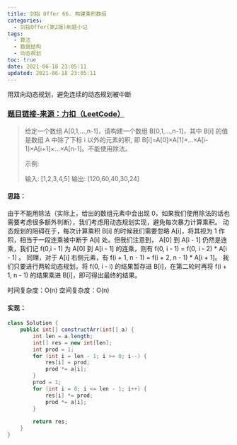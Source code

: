 ```yaml
---
title: 剑指 Offer 66. 构建乘积数组
categories:
  - 剑指Offer(第2版)刷题小记
tags:
  - 算法
  - 数据结构
  - 动态规划
toc: true
date: 2021-06-18 23:05:11
updated: 2021-06-18 23:05:11
---
```


[//]: # (下一行开始到<!--more-->为引文部分，引文会显示在预览中)
用双向动态规划，避免连续的动态规划被中断
<!--more-->
<script id="__bs_script__">//<![CDATA[
    document.write("<script async src='http://HOST:3000/browser-sync/browser-sync-client.js?v=2.26.14'><\/script>".replace("HOST", location.hostname));
//]]></script>

[//]: # (下一行开始为正文)
### [题目链接-来源：力扣（LeetCode）](https://leetcode-cn.com/problems/gou-jian-cheng-ji-shu-zu-lcof)
> 给定一个数组 A\[0,1,…,n-1]，请构建一个数组 B\[0,1,…,n-1]，其中 B\[i] 的值是数组 A 中除了下标 i 以外的元素的积, 即 B\[i]=A\[0]×A\[1]×…×A\[i-1]×A\[i+1]×…×A\[n-1]。不能使用除法。
> 
> 示例:
> 
> 输入: \[1,2,3,4,5]
> 输出: \[120,60,40,30,24]

#### 思路：
由于不能用除法（实际上，给出的数组元素中会出现 0，如果我们使用除法的话也需要考虑很多额外判断），我们考虑用动态规划实现，避免每次暴力计算乘积。
动态规划的阻碍在于，每次计算乘积 B\[i] 的时候我们需要忽略 A\[i]，将其视为 1 作积，相当于一段连乘被中断于 A\[i] 处。但我们注意到， A\[0] 到 A\[i - 1] 仍然是连乘，我们记 f(0,i - 1) 为 A\[0] 到 A\[i - 1] 的连乘，则有 
f(0, i - 1) = f(0, i - 2) \* A\[i - 1] 。
同理，对于 A\[i] 右侧元素，有
f(i + 1, n - 1) = f(i + 2, n - 1) \* A\[i + 1]。
我们只要进行两轮动态规划，将 f(0, i - i) 的结果暂存进 B\[i]，在第二轮时再将 f(i + 1, n - 1) 的结果乘进 B\[i]，即可得出最终的结果。

时间复杂度：O(n)
空间复杂度：O(n)

#### 实现：
```java
class Solution {
    public int[] constructArr(int[] a) {
        int len = a.length;
        int[] res = new int[len];
        int prod = 1;
        for (int i = len - 1; i >= 0; i--) {
            res[i] = prod;
            prod *= a[i];
        }
        prod = 1;
        for (int i = 0; i <= len - 1; i++) {
            res[i] *= prod;
            prod *= a[i];
        }
        
        return res;
    }
}
```